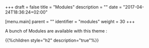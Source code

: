 +++
draft = false
title = "Modules"
description = ""
date = "2017-04-24T18:36:24+02:00"

[menu.main]
parent = ""
identifier = "modules"
weight = 30
+++

A bunch of Modules are available with this theme :

{{%children style="h2" description="true"%}}
